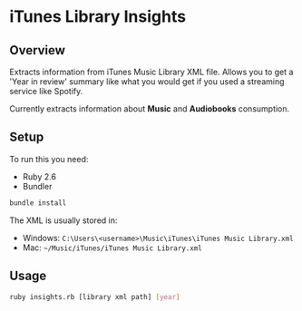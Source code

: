 # iTunes Library Insights

## Overview

Extracts information from iTunes Music Library XML file.
Allows you to get a 'Year in review' summary like what you would get if you
used a streaming service like Spotify.

Currently extracts information about **Music** and **Audiobooks** consumption.

## Setup

To run this you need:
- Ruby 2.6
- Bundler

```sh
bundle install
```

The XML is usually stored in:
- Windows: `C:\Users\<username>\Music\iTunes\iTunes Music Library.xml`
- Mac: `~/Music/iTunes/iTunes Music Library.xml`

## Usage

```sh
ruby insights.rb [library xml path] [year]
```

